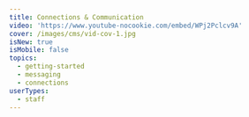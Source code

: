 ```yaml
---
title: Connections & Communication
video: 'https://www.youtube-nocookie.com/embed/WPj2Pclcv9A'
cover: /images/cms/vid-cov-1.jpg
isNew: true
isMobile: false
topics:
  - getting-started
  - messaging
  - connections
userTypes:
  - staff
---
```



